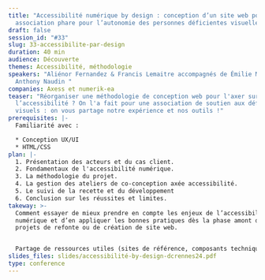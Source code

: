 ```yaml
---
title: "Accessibilité numérique by design : conception d’un site web pour une
  association phare pour l’autonomie des personnes déficientes visuelles"
draft: false
session_id: "#33"
slug: 33-accessibilite-par-design
duration: 40 min
audience: Découverte
themes: Accessibilité, méthodologie
speakers: "Aliénor Fernandez & Francis Lemaitre accompagnés de Émilie Mansour &
  Anthony Naudin "
companies: Axess et numerik-ea
teaser: "Réorganiser une méthodologie de conception web pour l'axer sur
  l’accessibilité ? On l'a fait pour une association de soutien aux déficients
  visuels : on vous partage notre expérience et nos outils !"
prerequisites: |-
  Familiarité avec :

  * Conception UX/UI 
  * HTML/CSS
plan: |-
  1. Présentation des acteurs et du cas client.
  2. Fondamentaux de l'accessibilité numérique.
  3. La méthodologie du projet.
  4. La gestion des ateliers de co-conception axée accessibilité.
  5. Le suivi de la recette et du développement 
  6. Conclusion sur les réussites et limites.
takeway: >-
  Comment essayer de mieux prendre en compte les enjeux de l’accessibilité
  numérique et d’en appliquer les bonnes pratiques dès la phase amont des
  projets de refonte ou de création de site web.


  Partage de ressources utiles (sites de référence, composants techniques, exemples) pour vos futurs projets de site web accessibles.
slides_files: slides/accessibilité-by-design-dcrennes24.pdf
type: conference
---
```


